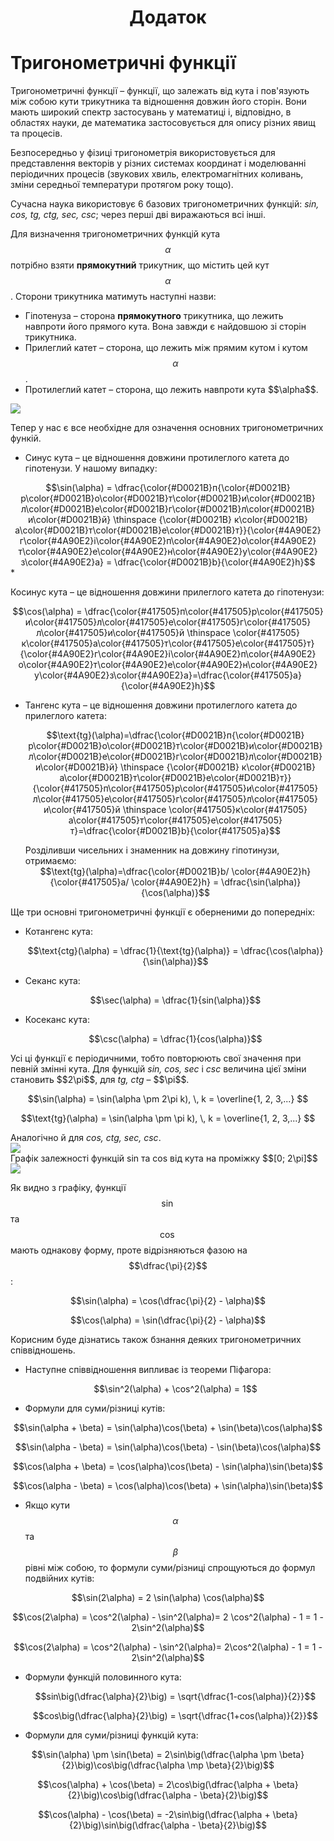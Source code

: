 <center><h1>Додаток<h1></center>

# <p1>Тригонометричні функції</p1>


<p1>Тригонометричні функції</p1> – функції, що залежать від кута і пов'язують між собою кути трикутника та відношення довжин його сторін. Вони мають широкий спектр застосувань у математиці і, відповідно, в областях науки, де математика застосовується для опису різних явищ та процесів. 

Безпосередньо у фізиці тригонометрія використовується для представлення векторів у різних системах координат і моделюванні періодичних процесів (звукових хвиль, електромагнітних коливань, зміни середньої температури протягом року тощо).

Сучасна наука використовує 6 базових тригонометричних функцій: *sin, cos, tg, ctg, sec, csc*; через перші дві виражаються всі інші.


Для визначення тригонометричних функцій кута $$\alpha$$ потрібно взяти **прямокутний** трикутник, що містить цей кут $$\alpha$$. Сторони трикутника матимуть наступні назви:

* <p1>Гіпотенуза</p1> –  сторона **прямокутного** трикутника, що лежить навпроти його прямого кута. Вона завжди є найдовшою зі сторін трикутника.
* <p1>Прилеглий катет</p1> – сторона, що лежить між прямим кутом і кутом $$\alpha$$.
* <div class="space"><p1>Протилеглий катет</p1> – сторона, що лежить навпроти кута $$\alpha$$.</div>

<div class="space"><img class="image"  src="https://rawgit.com/chudaol/ed-era-book-physics/master/images/Add/trigonometry/1.svg" /></div>

Тепер у нас є все необхідне для означення основних тригонометричних функій. 

* <div class="space"><p><p1>Синус кута</p1> – це відношення довжини протилеглого катета до гіпотенузи. У нашому випадку: </p></div>
<center>
$$\sin(\alpha) =  \dfrac{\color{#D0021B}п{\color{#D0021B}р\color{#D0021B}о\color{#D0021B}т\color{#D0021B}и\color{#D0021B}л\color{#D0021B}е\color{#D0021B}г\color{#D0021B}л\color{#D0021B}и\color{#D0021B}й} \thinspace {\color{#D0021B} к\color{#D0021B}а\color{#D0021B}т\color{#D0021B}е\color{#D0021B}т}}{\color{#4A90E2}г\color{#4A90E2}і\color{#4A90E2}п\color{#4A90E2}о\color{#4A90E2}т\color{#4A90E2}е\color{#4A90E2}н\color{#4A90E2}у\color{#4A90E2}з\color{#4A90E2}а} = \dfrac{\color{#D0021B}b}{\color{#4A90E2}h}$$ </center>
* <div class="space"><p><p1>Косинус кута</p1> – це відношення довжини прилеглого катета до гіпотенузи:</p></div>
    <center>$$\cos(\alpha) = \dfrac{\color{#417505}п\color{#417505}р\color{#417505}и\color{#417505}л\color{#417505}е\color{#417505}г\color{#417505}л\color{#417505}и\color{#417505}й \thinspace \color{#417505}к\color{#417505}а\color{#417505}т\color{#417505}е\color{#417505}т}{\color{#4A90E2}г\color{#4A90E2}і\color{#4A90E2}п\color{#4A90E2}о\color{#4A90E2}т\color{#4A90E2}е\color{#4A90E2}н\color{#4A90E2}у\color{#4A90E2}з\color{#4A90E2}а}=\dfrac{\color{#417505}a}{\color{#4A90E2}h}$$</center>

* <div class="space"><p><p1>Тангенс кута</p1> – це відношення довжини протилеглого катета до прилеглого катета:</p></div>
    <p><center>$$\text{tg}(\alpha)=\dfrac{\color{#D0021B}п{\color{#D0021B}р\color{#D0021B}о\color{#D0021B}т\color{#D0021B}и\color{#D0021B}л\color{#D0021B}е\color{#D0021B}г\color{#D0021B}л\color{#D0021B}и\color{#D0021B}й} \thinspace {\color{#D0021B} к\color{#D0021B}а\color{#D0021B}т\color{#D0021B}е\color{#D0021B}т}}{\color{#417505}п\color{#417505}р\color{#417505}и\color{#417505}л\color{#417505}е\color{#417505}г\color{#417505}л\color{#417505}и\color{#417505}й \thinspace \color{#417505}к\color{#417505}а\color{#417505}т\color{#417505}е\color{#417505}т}=\dfrac{\color{#D0021B}b}{\color{#417505}a}$$</center></p>
    <div class="space">Розділивши чисельних і знаменник на довжину гіпотинузи, отримаємо:</div>
    <div class="space"><center>$$\text{tg}(\alpha)=\dfrac{\color{#D0021B}b/ \color{#4A90E2}h}{\color{#417505}a/ \color{#4A90E2}h} = \dfrac{\sin(\alpha)}{\cos(\alpha)}$$</center></div>

<div class="space">Ще три основні тригонометричні функції є оберненими до попередніх:</div>

* <div class="space"><p1>Котангенс кута</p1>:</div>
    <div class="space"><p><center>$$\text{ctg}(\alpha) = \dfrac{1}{\text{tg}(\alpha)} = \dfrac{\cos(\alpha)}{\sin(\alpha)}$$</center></p></div>

* <div class="space"><p1>Секанс кута</p1>:</div>
   <div class="space"><p> <center>$$\sec(\alpha) = \dfrac{1}{sin(\alpha)}$$</center></p></div>
* <div class="space"><p1>Косеканс кута</p1>:</div>
   <div class="space"><p><center>$$\csc(\alpha) = \dfrac{1}{cos(\alpha)}$$</center></p></div>

<div class="space"><p>Усі ці функції є періодичними, тобто повторюють свої значення при певній змінні кута. Для функцій <i>sin, cos, sec</i> і <i>csc</i> величина цієї зміни становить $$2\pi$$, для <i>tg, ctg</i> – $$\pi$$.</p></div>
<p><center>$$\sin(\alpha) = \sin(\alpha \pm 2\pi k), \, k = \overline{1, 2, 3,...} $$</center></p>
<p><center>$$\text{tg}(\alpha) = \sin(\alpha \pm \pi k), \, k = \overline{1, 2, 3,...} $$</center></p>

<div class="space">Аналогічно й для <i>cos, ctg, sec, csc</i>.</div>

<div class="space"><img class="image"  src="https://rawgit.com/chudaol/ed-era-book-physics/master/images/Add/trigonometry/2.svg" /></div>
<div class="caption">Графік залежності функцій sin та cos від кута на проміжку $$[0; 2\pi]$$ </div>
<div class="space"><img class="image"  src="http://upload.wikimedia.org/wikipedia/commons/3/3b/Circle_cos_sin.gif" /></div>
<div class="caption"></div>

Як видно з графіку, функції $$\sin$$ та $$\cos$$ мають однакову форму, проте  відрізняються фазою на $$\dfrac{\pi}{2}$$:
<p><center>$$\sin(\alpha) = \cos(\dfrac{\pi}{2} - \alpha)$$</center></p>
<p><center>$$\cos(\alpha) = \sin(\dfrac{\pi}{2} - \alpha)$$</center></p>

<p>Корисним буде дізнатись також бзнання деяких тригонометричних співвідношень.</p>

* <p>Наступне співвідношення випливає із теореми Піфагора:</p>
     <center>$$\sin^2(\alpha) + \cos^2(\alpha) = 1$$</center>

* <p>Формули для <p1>суми/різниці кутів</p1>:</p>
<p><center>$$\sin(\alpha + \beta) = \sin(\alpha)\cos(\beta) + \sin(\beta)\cos(\alpha)$$ </center></p>
<p><center>$$\sin(\alpha - \beta) = \sin(\alpha)\cos(\beta) - \sin(\beta)\cos(\alpha)$$</center></p>
<p><center>$$\cos(\alpha + \beta) = \cos(\alpha)\cos(\beta) - \sin(\alpha)\sin(\beta)$$</center></p>
<p><center>$$\cos(\alpha - \beta) = \cos(\alpha)\cos(\beta) + \sin(\alpha)\sin(\beta)$$</center></p>

* Якщо кути $$\alpha$$ та $$\beta$$ рівні між собою, то формули суми/різниці спрощуються до формул <p1>подвійних кутів</p1>:
 <p><center>$$\sin(2\alpha) = 2 \sin(\alpha) \cos(\alpha)$$ </center></p>
 <p><center>$$\cos(2\alpha) = \cos^2(\alpha) - \sin^2(\alpha)= 2 \cos^2(\alpha) - 1 = 1 - 2\sin^2(\alpha)$$ </center></p>
 <p><center>$$\cos(2\alpha) = \cos^2(\alpha) - \sin^2(\alpha)= 2\cos^2(\alpha) - 1 = 1 - 2\sin^2(\alpha)$$ </center></p>

* Формули <p1>функцій половинного кута</p1>:
    <p><center>$$sin\big(\dfrac{\alpha}{2}\big) = \sqrt{\dfrac{1-cos(\alpha)}{2}}$$ </center></p>
    <p><center>$$cos\big(\dfrac{\alpha}{2}\big) = \sqrt{\dfrac{1+cos(\alpha)}{2}}$$ </center></p>

* Формули для <p1>суми/різниці функцій кута</p1>:
    

<p><center>$$\sin(\alpha) \pm \sin(\beta) = 2\sin\big(\dfrac{\alpha \pm \beta}{2}\big)\cos\big(\dfrac{\alpha \mp \beta}{2}\big)$$ </center></p>

<p><center>$$\cos(\alpha) + \cos(\beta) = 2\cos\big(\dfrac{\alpha + \beta}{2}\big)\cos\big(\dfrac{\alpha - \beta}{2}\big)$$ </center></p>

<p><center>$$\cos(\alpha) - \cos(\beta) = -2\sin\big(\dfrac{\alpha + \beta}{2}\big)\sin\big(\dfrac{\alpha - \beta}{2}\big)$$ </center></p>





